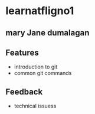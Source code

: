 # learnatfligno1

## mary Jane dumalagan

## Features
- introduction to git
- common git commands

## Feedback
 - technical issuess
